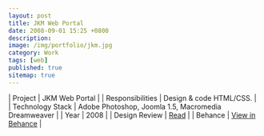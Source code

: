 ```yaml
---
layout: post
title: JKM Web Portal
date: 2008-09-01 15:25 +0800
description:
image: /img/portfolio/jkm.jpg
category: Work
tags: [web]
published: true
sitemap: true
---
```


| Project | JKM Web Portal |
| Responsibilities | Design & code HTML/CSS. |
| Technology Stack | Adobe Photoshop, Joomla 1.5, Macromedia Dreamweaver |
| Year | 2008 | 
| Design Review | [Read](/posts/design-review-jkm-web-portal/) |
| Behance | [View in Behance](https://www.behance.net/gallery/175210039/Case-Study-JKM) |